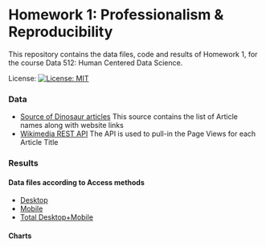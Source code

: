 # Homework 1: Professionalism & Reproducibility 

This repository contains the data files, code and results of Homework 1, for the course Data 512: Human Centered Data Science.

License: [![License: MIT](https://img.shields.io/badge/License-MIT-yellow.svg)](https://github.com/reeya26/data-512-homework_1/blob/main/LICENSE)

### Data 

- [Source of Dinosaur articles](https://docs.google.com/spreadsheets/d/1zfBNKsuWOFVFTOGK8qnTr2DmHkYK4mAACBKk1sHLt_k/edit?usp=sharing)
This source contains the list of Article names along with website links
- [Wikimedia REST API](https://wikimedia.org/api/rest_v1/#/Pageviews_data/get_metrics_pageviews_aggregate_project_access_agent_granularity_start_end) The API is used to pull-in the Page Views for each Article Title

### Results

#### Data files according to Access methods

- [Desktop](https://github.com/reeya26/data-512-homework_1/blob/main/json/desktop.json)
- [Mobile](https://github.com/reeya26/data-512-homework_1/blob/main/json/mobile.json)
- [Total Desktop+Mobile](https://github.com/reeya26/data-512-homework_1/blob/main/json/total.json)

#### Charts
